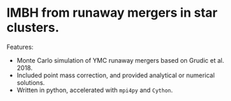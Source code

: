 # IMBH from runaway mergers in star clusters.

Features:
- Monte Carlo simulation of YMC runaway mergers based on Grudic et al. 2018.
- Included point mass correction, and provided analytical or numerical solutions.
- Written in python, accelerated with `mpi4py` and `Cython`.
